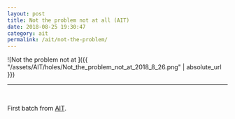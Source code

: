 ```yaml
---
layout: post
title: Not the problem not at all (AIT)
date: 2018-08-25 19:30:47
category: ait
permalink: /ait/not-the-problem/ 
---
```


![Not the problem not at ]({{ "/assets/AIT/holes/Not_the_problem_not_at_2018_8_26.png" | absolute_url }})

---

&nbsp;
&nbsp;


First batch from [AIT](https://github.com/jchwenger/AIT).
